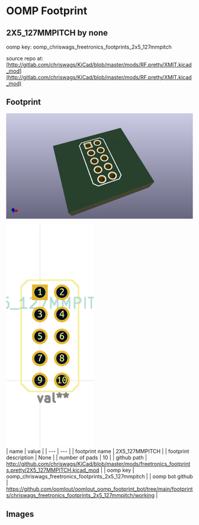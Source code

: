 # OOMP Footprint  
## 2X5_127MMPITCH  by none  
  
oomp key: oomp_chriswags_freetronics_footprints_2x5_127mmpitch  
  
source repo at: [http://gitlab.com/chriswags/KiCad/blob/master/mods/RF.pretty/XMIT.kicad_mod](http://gitlab.com/chriswags/KiCad/blob/master/mods/RF.pretty/XMIT.kicad_mod)  
## Footprint  
  
[![working_kicad_pcb_3d.png](working_kicad_pcb_3d_600.png)](working_kicad_pcb_3d.png)  
  
[![working.png](working_600.png)](working.png)  
| name | value | 
| --- | --- | 
| footprint name | 2X5_127MMPITCH | 
| footprint description | None | 
| number of pads | 10 | 
| github path | http://github.com/chriswags/KiCad/blob/master/mods/freetronics_footprints.pretty/2X5_127MMPITCH.kicad_mod | 
| oomp key | oomp_chriswags_freetronics_footprints_2x5_127mmpitch | 
| oomp bot github | https://github.com/oomlout/oomlout_oomp_footprint_bot/tree/main/footprints/chriswags_freetronics_footprints_2x5_127mmpitch/working | 
## Images  
